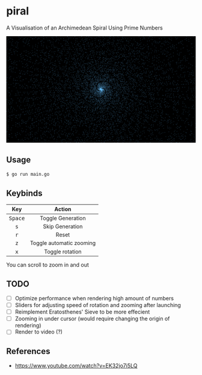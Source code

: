 # piral

A Visualisation of an Archimedean Spiral Using Prime Numbers

![](demo.png)

## Usage

```bash
$ go run main.go
```

## Keybinds

|       Key        |          Action          |
| :--------------: | :----------------------: |
| <kbd>Space</kbd> |    Toggle Generation     |
|   <kbd>s</kbd>   |     Skip Generation      |
|   <kbd>r</kbd>   |          Reset           |
|   <kbd>z</kbd>   | Toggle automatic zooming |
|   <kbd>x</kbd>   |     Toggle rotation      |

You can scroll to zoom in and out

## TODO

- [ ] Optimize performance when rendering high amount of numbers
- [ ] Sliders for adjusting speed of rotation and zooming after launching
- [ ] Reimplement Eratosthenes' Sieve to be more effecient
- [ ] Zooming in under cursor (would require changing the origin of rendering)
- [ ] Render to video (?)

## References

- <https://www.youtube.com/watch?v=EK32jo7i5LQ>
